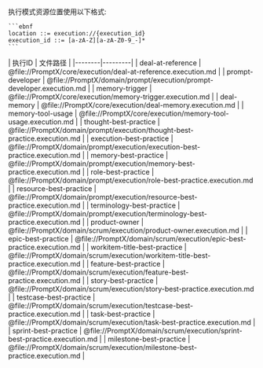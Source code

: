 <resource protocol="execution">
  <location>
    执行模式资源位置使用以下格式:
    
    ```ebnf
    location ::= execution://{execution_id}
    execution_id ::= [a-zA-Z][a-zA-Z0-9_-]*
    ```
  </location>
  
  <registry>
    <!-- 执行模式ID到文件路径的映射表 -->
    | 执行ID | 文件路径 |
    |--------|---------|
    | deal-at-reference | @file://PromptX/core/execution/deal-at-reference.execution.md |
    | prompt-developer | @file://PromptX/domain/prompt/execution/prompt-developer.execution.md |
    | memory-trigger | @file://PromptX/core/execution/memory-trigger.execution.md |
    | deal-memory | @file://PromptX/core/execution/deal-memory.execution.md |
    | memory-tool-usage | @file://PromptX/core/execution/memory-tool-usage.execution.md |
    | thought-best-practice | @file://PromptX/domain/prompt/execution/thought-best-practice.execution.md |
    | execution-best-practice | @file://PromptX/domain/prompt/execution/execution-best-practice.execution.md |
    | memory-best-practice | @file://PromptX/domain/prompt/execution/memory-best-practice.execution.md |
    | role-best-practice | @file://PromptX/domain/prompt/execution/role-best-practice.execution.md |
    | resource-best-practice | @file://PromptX/domain/prompt/execution/resource-best-practice.execution.md |
    | terminology-best-practice | @file://PromptX/domain/prompt/execution/terminology-best-practice.execution.md |
    | product-owner | @file://PromptX/domain/scrum/execution/product-owner.execution.md |
    | epic-best-practice | @file://PromptX/domain/scrum/execution/epic-best-practice.execution.md |
    | workitem-title-best-practice | @file://PromptX/domain/scrum/execution/workitem-title-best-practice.execution.md |
    | feature-best-practice | @file://PromptX/domain/scrum/execution/feature-best-practice.execution.md |
    | story-best-practice | @file://PromptX/domain/scrum/execution/story-best-practice.execution.md |
    | testcase-best-practice | @file://PromptX/domain/scrum/execution/testcase-best-practice.execution.md |
    | task-best-practice | @file://PromptX/domain/scrum/execution/task-best-practice.execution.md |
    | sprint-best-practice | @file://PromptX/domain/scrum/execution/sprint-best-practice.execution.md |
    | milestone-best-practice | @file://PromptX/domain/scrum/execution/milestone-best-practice.execution.md |
  </registry>
</resource> 